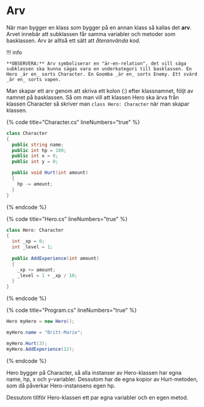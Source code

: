 # Arv

När man bygger en klass som bygger på en annan klass så kallas det **arv**. Arvet innebär att subklassen får samma variabler och metoder som basklassen. Arv är alltså ett sätt att _återanvända kod_.

!!! info

	**OBSERVERA:** Arv symboliserar en "är-en-relation", det vill säga subklassen ska kunna sägas vara en underkategori till basklassen. En Hero _är en_ sorts Character. En Goomba _är en_ sorts Enemy. Ett svärd _är en_ sorts vapen.
	

Man skapar ett arv genom att skriva ett kolon (:) efter klassnamnet, följt av namnet på basklassen. Så om man vill att klassen Hero ska ärva från klassen Character så skriver man `class Hero: Character` när man skapar klassen.

{% code title="Character.cs" lineNumbers="true" %}
```csharp
class Character
{
  public string name;
  public int hp = 100;
  public int x = 0;
  public int y = 0;

  public void Hurt(int amount)
  {
    hp -= amount;
  }
}
```
{% endcode %}

{% code title="Hero.cs" lineNumbers="true" %}
```csharp
class Hero: Character
{
  int _xp = 0;
  int _level = 1;
  
  public AddExperience(int amount)
  {
    _xp += amount;
    _level = 1 + _xp / 10;
  }
}
```
{% endcode %}

{% code title="Program.cs" lineNumbers="true" %}
```csharp
Hero myHero = new Hero();

myHero.name = "Britt-Marie";

myHero.Hurt(3);
myHero.AddExperience(12);
```
{% endcode %}

Hero bygger på Character, så alla instanser av Hero-klassen har egna name, hp, x och y-variabler. Dessutom har de egna kopior av Hurt-metoden, som då påverkar Hero-instansens egen hp.

Dessutom tillför Hero-klassen ett par egna variabler och en egen metod.
